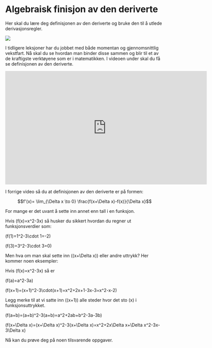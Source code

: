 # Algebraisk finisjon av den deriverte


Her skal du lære deg definisjonen av den deriverte og bruke den til å utlede derivasjonsregler.

![](/bilder/defderiverte.jpg)

I tidligere leksjoner har du jobbet med både momentan og gjennomsnittlig vekstfart. Nå skal du se hvordan man binder disse sammen og blir til et av de kraftigste verktøyene som er i matematikken. I videoen under skal du få se definisjonen av den deriverte.

<iframe src="https://players.brightcove.net/4806596774001/BkLm8fT_default/index.html?videoId=6091703611001" height="360" width="640" allowfullscreen="" frameborder="0"></iframe>

I forrige video så du at definisjonen av den deriverte er på formen:

$$f'(x)= \lim_{\Delta x \to 0} \frac{f(x+\Delta x)-f(x)}{\Delta x}$$

For mange er det uvant å sette inn annet enn tall i en funksjon.

Hvis \(f(x)=x^2-3x\) så husker du sikkert hvordan du regner ut funksjonsverdier som:

\(f(1)=1^2-3\cdot 1=-2\)

 \(f(3)=3^2-3\cdot 3=0\)

Men hva om man skal sette inn \((x+\Delta x)\) eller andre uttrykk? Her kommer noen eksempler:

Hvis \(f(x)=x^2-3x\) så er

\(f(a)=a^2-3a\)

\(f(x+1)=(x+1)^2-3\cdot(x+1)=x^2+2x+1-3x-3=x^2-x-2\)

Legg merke til at vi satte inn \((x+1)\) alle steder hvor det sto \(x\) i funksjonsuttrykket.

\(f(a+b)=(a+b)^2-3(a+b)=a^2+2ab+b^2-3a-3b\)

\(f(x+\Delta x)=(x+\Delta x)^2-3(x+\Delta x)=x^2+2x\Delta x+\Delta x^2-3x-3\Delta x\)

Nå kan du prøve deg på noen tilsvarende oppgaver.